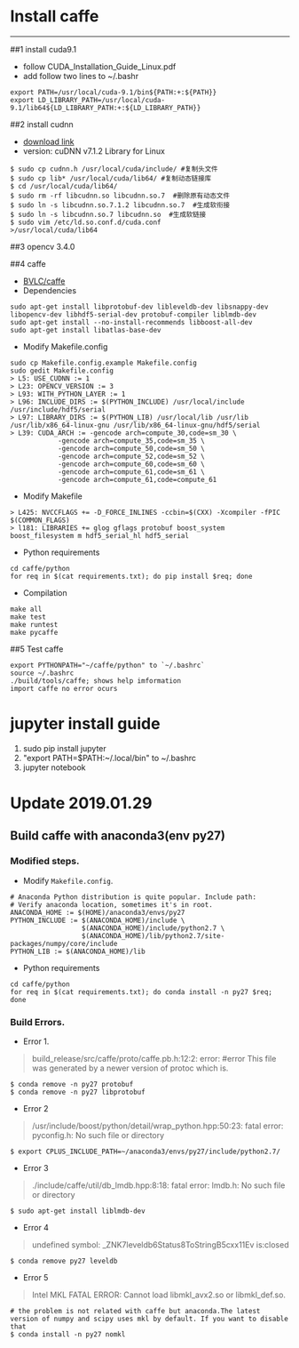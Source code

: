 # Install caffe
---
##1 install cuda9.1
* follow CUDA_Installation_Guide_Linux.pdf
* add follow two lines to ~/.bashr
```shell 
export PATH=/usr/local/cuda-9.1/bin${PATH:+:${PATH}}
export LD_LIBRARY_PATH=/usr/local/cuda-9.1/lib64${LD_LIBRARY_PATH:+:${LD_LIBRARY_PATH}} 
```

##2 install cudnn
* [download link](https://developer.nvidia.com/rdp/cudnn-download)
* version: cuDNN v7.1.2 Library for Linux
```shell
$ sudo cp cudnn.h /usr/local/cuda/include/ #复制头文件
$ sudo cp lib* /usr/local/cuda/lib64/ #复制动态链接库
$ cd /usr/local/cuda/lib64/
$ sudo rm -rf libcudnn.so libcudnn.so.7  #删除原有动态文件
$ sudo ln -s libcudnn.so.7.1.2 libcudnn.so.7  #生成软衔接
$ sudo ln -s libcudnn.so.7 libcudnn.so  #生成软链接
$ sudo vim /etc/ld.so.conf.d/cuda.conf
>/usr/local/cuda/lib64
```

##3 opencv 3.4.0

##4 caffe
* [BVLC/caffe](https://github.com/BVLC/caffe)
* Dependencies
```shell
sudo apt-get install libprotobuf-dev libleveldb-dev libsnappy-dev libopencv-dev libhdf5-serial-dev protobuf-compiler liblmdb-dev
sudo apt-get install --no-install-recommends libboost-all-dev
sudo apt-get install libatlas-base-dev
```
* Modify Makefile.config
```shell
sudo cp Makefile.config.example Makefile.config
sudo gedit Makefile.config
> L5: USE_CUDNN := 1
> L23: OPENCV_VERSION := 3
> L93: WITH_PYTHON_LAYER := 1
> L96: INCLUDE_DIRS := $(PYTHON_INCLUDE) /usr/local/include /usr/include/hdf5/serial
> L97: LIBRARY_DIRS := $(PYTHON_LIB) /usr/local/lib /usr/lib /usr/lib/x86_64-linux-gnu /usr/lib/x86_64-linux-gnu/hdf5/serial
> L39: CUDA_ARCH := -gencode arch=compute_30,code=sm_30 \
            -gencode arch=compute_35,code=sm_35 \  
            -gencode arch=compute_50,code=sm_50 \  
            -gencode arch=compute_52,code=sm_52 \  
            -gencode arch=compute_60,code=sm_60 \  
            -gencode arch=compute_61,code=sm_61 \  
            -gencode arch=compute_61,code=compute_61 
```

* Modify Makefile
```shell
> L425: NVCCFLAGS += -D_FORCE_INLINES -ccbin=$(CXX) -Xcompiler -fPIC $(COMMON_FLAGS)
> l181: LIBRARIES += glog gflags protobuf boost_system boost_filesystem m hdf5_serial_hl hdf5_serial
```

* Python requirements
```shell
cd caffe/python
for req in $(cat requirements.txt); do pip install $req; done
```

* Compilation
```shell
make all
make test
make runtest
make pycaffe
```

##5 Test caffe
```shell
export PYTHONPATH="~/caffe/python" to `~/.bashrc`
source ~/.bashrc
./build/tools/caffe; shows help imformation
import caffe no error ocurs
``` 

# jupyter install guide
1. sudo pip install jupyter
2. "export PATH=$PATH:~/.local/bin" to ~/.bashrc
3. jupyter notebook 

# Update 2019.01.29
## Build caffe with anaconda3(env py27)

### Modified steps.
* Modify `Makefile.config`.
```shell
# Anaconda Python distribution is quite popular. Include path:
# Verify anaconda location, sometimes it's in root.
ANACONDA_HOME := $(HOME)/anaconda3/envs/py27
PYTHON_INCLUDE := $(ANACONDA_HOME)/include \
                  $(ANACONDA_HOME)/include/python2.7 \
                  $(ANACONDA_HOME)/lib/python2.7/site-packages/numpy/core/include
PYTHON_LIB := $(ANACONDA_HOME)/lib
```
* Python requirements
```shell
cd caffe/python
for req in $(cat requirements.txt); do conda install -n py27 $req; done
```
### Build Errors.
* Error 1.
> build_release/src/caffe/proto/caffe.pb.h:12:2: error: #error This file was generated by a newer version of protoc which is.
```shell
$ conda remove -n py27 protobuf
$ conda remove -n py27 libprotobuf
```

* Error 2
> /usr/include/boost/python/detail/wrap_python.hpp:50:23: fatal error: pyconfig.h: No such file or directory
```shell
$ export CPLUS_INCLUDE_PATH=~/anaconda3/envs/py27/include/python2.7/
```

* Error 3
> ./include/caffe/util/db_lmdb.hpp:8:18: fatal error: lmdb.h: No such file or directory
```shell
$ sudo apt-get install liblmdb-dev
```

* Error 4
> undefined symbol: _ZNK7leveldb6Status8ToStringB5cxx11Ev is:closed 
```shell
$ conda remove py27 leveldb
```

* Error 5
> Intel MKL FATAL ERROR: Cannot load libmkl_avx2.so or libmkl_def.so.
```shell
# the problem is not related with caffe but anaconda.The latest version of numpy and scipy uses mkl by default. If you want to disable that
$ conda install -n py27 nomkl
```
